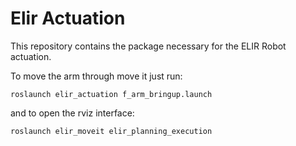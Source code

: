 # Elir Actuation 

This repository contains the package necessary for the ELIR Robot actuation.

To move the arm through move it just run:

```roslaunch elir_actuation f_arm_bringup.launch```

and to open the rviz interface:

```roslaunch elir_moveit elir_planning_execution```